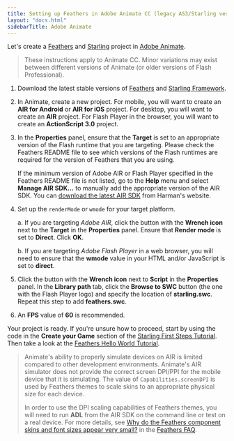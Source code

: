 ```yaml
---
title: Setting up Feathers in Adobe Animate CC (legacy AS3/Starling version)
layout: "docs.html"
sidebarTitle: Adobe Animate
---
```


Let's create a [Feathers](/learn/as3-starling/getting-started/) and [Starling](https://gamua.com/starling/) project in [Adobe Animate](https://www.adobe.com/products/animate.html).

> These instructions apply to Animate CC. Minor variations may exist between different versions of Animate (or older versions of Flash Professional).

1. Download the latest stable versions of [Feathers](./installation.md) and [Starling Framework](https://gamua.com/starling/download/).

2. In Animate, create a new project. For mobile, you will want to create an **AIR for Android** or **AIR for iOS** project. For desktop, you will want to create an **AIR** project. For Flash Player in the browser, you will want to create an **ActionScript 3.0** project.

3. In the **Properties** panel, ensure that the **Target** is set to an appropriate version of the Flash runtime that you are targeting. Please check the Feathers README file to see which versions of the Flash runtimes are required for the version of Feathers that you are using.

   If the minimum version of Adobe AIR or Flash Player specified in the Feathers README file is not listed, go to the **Help** menu and select **Manage AIR SDK…** to manually add the appropriate version of the AIR SDK. You can [download the latest AIR SDK](https://airsdk.harman.com/download/) from Harman's website.

4. Set up the `renderMode` or `wmode` for your target platform.

   a. If you are targeting _Adobe AIR_, click the button with the **Wrench icon** next to the **Target** in the **Properties** panel. Ensure that **Render mode** is set to **Direct**. Click **OK**.

   b. If you are targeting _Adobe Flash Player_ in a web browser, you will need to ensure that the **wmode** value in your HTML and/or JavaScript is set to **direct**.

5. Click the button with the **Wrench icon** next to **Script** in the **Properties** panel. In the **Library path** tab, click the **Browse to SWC** button (the one with the Flash Player logo) and specify the location of **starling.swc**. Repeat this step to add **feathers.swc**.

6. An **FPS** value of **60** is recommended.

Your project is ready. If you're unsure how to proceed, start by using the code in the **Create your Game** section of the [Starling First Steps Tutorial](https://gamua.com/starling/first-steps/). Then take a look at the [Feathers Hello World Tutorial](./hello-world.md).

> Animate's ability to properly simulate devices on AIR is limited compared to other development environments. Animate's AIR simulator does not provide the correct screen DPI/PPI for the mobile device that it is simulating. The value of `Capabilities.screenDPI` is used by Feathers themes to scale skins to an appropriate physical size for each device.
>
> In order to use the DPI scaling capabilities of Feathers themes, you will need to run **ADL** from the AIR SDK on the command line or test on a real device. For more details, see [Why do the Feathers component skins and font sizes appear very small?](./faq/display-density.md) in the [Feathers FAQ](./faq/index.md).
